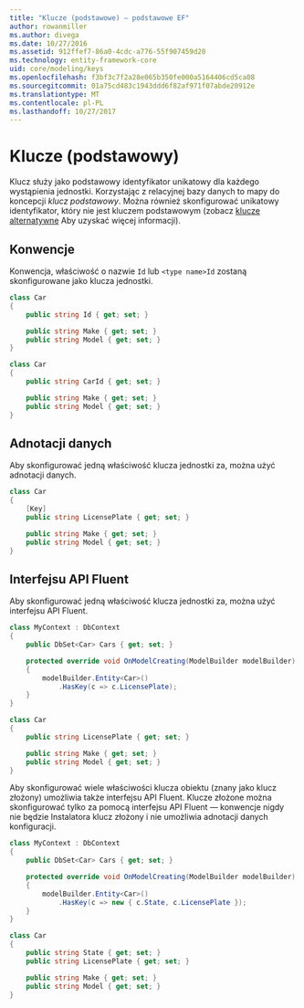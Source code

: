 ```yaml
---
title: "Klucze (podstawowe) — podstawowe EF"
author: rowanmiller
ms.author: divega
ms.date: 10/27/2016
ms.assetid: 912ffef7-86a0-4cdc-a776-55f907459d20
ms.technology: entity-framework-core
uid: core/modeling/keys
ms.openlocfilehash: f3bf3c7f2a28e065b350fe000a5164406cd5ca08
ms.sourcegitcommit: 01a75cd483c1943ddd6f82af971f07abde20912e
ms.translationtype: MT
ms.contentlocale: pl-PL
ms.lasthandoff: 10/27/2017
---
```

# <a name="keys-primary"></a>Klucze (podstawowy)

Klucz służy jako podstawowy identyfikator unikatowy dla każdego wystąpienia jednostki. Korzystając z relacyjnej bazy danych to mapy do koncepcji *klucz podstawowy*. Można również skonfigurować unikatowy identyfikator, który nie jest kluczem podstawowym (zobacz [klucze alternatywne](alternate-keys.md) Aby uzyskać więcej informacji).

## <a name="conventions"></a>Konwencje

Konwencja, właściwość o nazwie `Id` lub `<type name>Id` zostaną skonfigurowane jako klucza jednostki.

<!-- [!code-csharp[Main](samples/core/Modeling/Conventions/Samples/KeyId.cs?highlight=3)] -->
``` csharp
class Car
{
    public string Id { get; set; }

    public string Make { get; set; }
    public string Model { get; set; }
}
```

<!-- [!code-csharp[Main](samples/core/Modeling/Conventions/Samples/KeyTypeNameId.cs?highlight=3)] -->
``` csharp
class Car
{
    public string CarId { get; set; }

    public string Make { get; set; }
    public string Model { get; set; }
}
```

## <a name="data-annotations"></a>Adnotacji danych

Aby skonfigurować jedną właściwość klucza jednostki za, można użyć adnotacji danych.

<!-- [!code-csharp[Main](samples/core/Modeling/DataAnnotations/Samples/KeySingle.cs?highlight=3,4)] -->
``` csharp
class Car
{
    [Key]
    public string LicensePlate { get; set; }

    public string Make { get; set; }
    public string Model { get; set; }
}
```

## <a name="fluent-api"></a>Interfejsu API Fluent

Aby skonfigurować jedną właściwość klucza jednostki za, można użyć interfejsu API Fluent.

<!-- [!code-csharp[Main](samples/core/Modeling/FluentAPI/Samples/KeySingle.cs?highlight=7,8)] -->
``` csharp
class MyContext : DbContext
{
    public DbSet<Car> Cars { get; set; }

    protected override void OnModelCreating(ModelBuilder modelBuilder)
    {
        modelBuilder.Entity<Car>()
            .HasKey(c => c.LicensePlate);
    }
}

class Car
{
    public string LicensePlate { get; set; }

    public string Make { get; set; }
    public string Model { get; set; }
}
```

Aby skonfigurować wiele właściwości klucza obiektu (znany jako klucz złożony) umożliwia także interfejsu API Fluent. Klucze złożone można skonfigurować tylko za pomocą interfejsu API Fluent — konwencje nigdy nie będzie Instalatora klucz złożony i nie umożliwia adnotacji danych konfiguracji.

<!-- [!code-csharp[Main](samples/core/Modeling/FluentAPI/Samples/KeyComposite.cs?highlight=7,8)] -->
``` csharp
class MyContext : DbContext
{
    public DbSet<Car> Cars { get; set; }

    protected override void OnModelCreating(ModelBuilder modelBuilder)
    {
        modelBuilder.Entity<Car>()
            .HasKey(c => new { c.State, c.LicensePlate });
    }
}

class Car
{
    public string State { get; set; }
    public string LicensePlate { get; set; }

    public string Make { get; set; }
    public string Model { get; set; }
}
```
